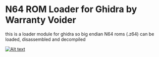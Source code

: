 # N64 ROM Loader for Ghidra by Warranty Voider

this is a loader module for ghidra so big endian N64 roms (.z64) can be loaded, disassembled and decompiled

[![Alt text](https://img.youtube.com/vi/3d3a39LuCwc/0.jpg)](https://www.youtube.com/watch?v=3d3a39LuCwc)